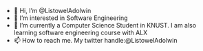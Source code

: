 - 👋 Hi, I’m @ListowelAdolwin
- 👀 I’m interested in Software Engineering
- 🌱 I’m currently a Computer Science Student in KNUST. I am also learning software engineering course with ALX
- 📫 How to reach me. My twitter handle:@ListowelAdolwin

<!---
ListowelAdolwin/ListowelAdolwin is a ✨ special ✨ repository because its `README.md` (this file) appears on your GitHub profile.
You can click the Preview link to take a look at your changes.
--->
